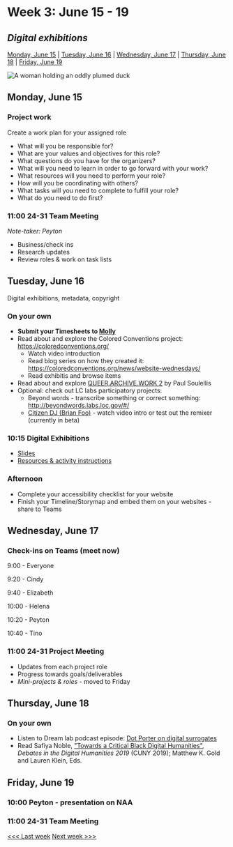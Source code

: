 # Week 3: June 15 - 19

## *Digital exhibitions*

[Monday, June 15](#monday-june-15) | [Tuesday, June 16](#tuesday-june-16) | [Wednesday, June 17](#wednesday-june-17) | [Thursday, June 18](#thursday-june-18) | [Friday, June 19](#friday-june-19)


![A woman holding an oddly plumed duck](https://tile.loc.gov/storage-services/service/pnp/ppmsca/40900/40935r.jpg)


## Monday, June 15

### Project work

Create a work plan for your assigned role
- What will you be responsible for?
- What are your values and objectives for this role?
- What questions do you have for the organizers?
- What will you need to learn in order to go forward with your work?
- What resources will you need to perform your role?
- How will you be coordinating with others?
- What tasks will you need to complete to fulfill your role?
- What do you need to do first?

### 11:00 24-31 Team Meeting

*Note-taker: Peyton*

- Business/check ins
- Research updates
- Review roles & work on task lists

## Tuesday, June 16
Digital exhibitions, metadata, copyright

### On your own
- **Submit your Timesheets to [Molly](mailto:mkuchler@brynmawr.edu)**
- Read about and explore the Colored Conventions project: https://coloredconventions.org/
  - Watch video introduction
  - Read blog series on how they created it: https://coloredconventions.org/news/website-wednesdays/
  - Read exhibitis and browse items
- Read about and explore [QUEER.ARCHIVE.WORK 2](http://blog.archive.org/2019/01/25/queer-archive-work-2-1923-internet-archive-edition/) by Paul Soulellis
- Optional: check out LC labs participatory projects:
  - Beyond words - transcribe something or correct something: http://beyondwords.labs.loc.gov/#/
  - [Citizen DJ (Brian Foo)](https://citizen-dj.labs.loc.gov/) - watch video intro or test out the remixer (currently in beta)

### 10:15 Digital Exhibitions

- [Slides](https://docs.google.com/presentation/d/1kFuoObGbrydmmgLBG68V5rordGR7FbdhrFQeKrAVVnw/edit?usp=sharing)
- [Resources & activity instructions](../lessons/exhibits-1.md)

### Afternoon
- Complete your accessibility checklist for your website
- Finish your Timeline/Storymap and embed them on your websites - share to Teams

## Wednesday, June 17

### Check-ins on Teams (meet now)

9:00 - Everyone

9:20 - Cindy

9:40 - Elizabeth

10:00 - Helena

10:20 - Peyton

10:40 - Tino

### 11:00 24-31 Project Meeting
- Updates from each project role
- Progress towards goals/deliverables
- *Mini-projects & roles* - moved to Friday

## Thursday, June 18


### On your own
- Listen to Dream lab podcast episode: [Dot Porter on digital surrogates](https://soundcloud.com/price-lab)
- Read Safiya Noble, ["Towards a Critical Black Digital Humanities"](https://dhdebates.gc.cuny.edu/read/untitled-f2acf72c-a469-49d8-be35-67f9ac1e3a60/section/5aafe7fe-db7e-4ec1-935f-09d8028a2687#ch02), *Debates in the Digital Humanities 2019* (CUNY 2019); Matthew K. Gold and Lauren Klein, Eds.

## Friday, June 19

### 10:00 Peyton - presentation on NAA

### 11:00 24-31 Team Meeting

<!--
## Priorities
- [ ] Read Kim Gallon's ["Making a Case for the Black Digital Humanities"](https://dhdebates.gc.cuny.edu/read/untitled/section/fa10e2e1-0c3d-4519-a958-d823aac989eb)
-->

[<<< Last week](/2-webdev.md) [Next week >>>](/4-data.md)
